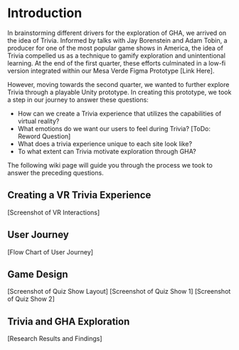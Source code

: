 # Introduction
In brainstorming different drivers for the exploration of GHA, we arrived on the idea of Trivia. Informed by talks with Jay Borenstein and Adam Tobin, a producer for one of the most popular game shows in America, the idea of Trivia compelled us as a technique to gamify exploration and unintentional learning. At the end of the first quarter, these efforts culminated in a low-fi version integrated within our Mesa Verde Figma Prototype [Link Here].


However, moving towards the second quarter, we wanted to further explore Trivia through a playable Unity prototype. In creating this prototype, we took a step in our journey to answer these questions:
* How can we create a Trivia experience that utilizes the capabilities of virtual reality?
* What emotions do we want our users to feel during Trivia? [ToDo: Reword Question]
* What does a trivia experience unique to each site look like?
* To what extent can Trivia motivate exploration through GHA?

The following wiki page will guide you through the process we took to answer the preceding questions.

## Creating a VR Trivia Experience
[Screenshot of VR Interactions]

## User Journey
[Flow Chart of User Journey]

## Game Design

[Screenshot of Quiz Show Layout]
[Screenshot of Quiz Show 1]
[Screenshot of Quiz Show 2]

## Trivia and GHA Exploration

[Research Results and Findings]

